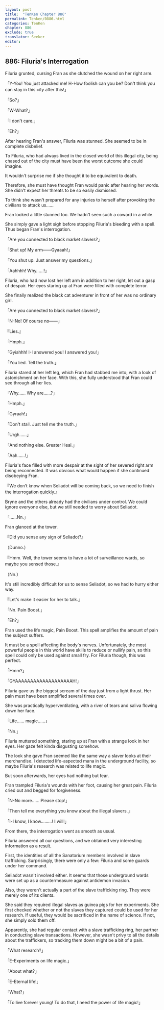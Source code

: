 ```yaml
---
layout: post
title:  "TenKen Chapter 886"
permalink: Tenken/0886.html
categories: TenKen
chapter: 886
exclude: true
translator: Seeker
editor: 
---
```

<h2>886: Filuria's Interrogation</h2>

 Filuria grunted, cursing Fran as she clutched the wound on her right arm.

「Y-You! You just attacked me! H-How foolish can you be? Don't think you can stay in this city after this!」

「So?」

「W-What?」

「I don't care.」

「Eh?」

 After hearing Fran's answer, Filuria was stunned. She seemed to be in complete disbelief.

 To Filuria, who had always lived in the closed world of this illegal city, being chased out of the city must have been the worst outcome she could imagine.

 It wouldn't surprise me if she thought it to be equivalent to death.

 Therefore, she must have thought Fran would panic after hearing her words. She didn't expect her threats to be so easily dismissed.

 To think she wasn't prepared for any injuries to herself after provoking the civilians to attack us……

 Fran looked a little stunned too. We hadn't seen such a coward in a while.

 She simply gave a light sigh before stopping Filuria's bleeding with a spell. Thus began Fran's interrogation.

「Are you connected to black market slavers?」

「Shut up! My arm――Gyaaah!」

「You shut up. Just answer my questions.」

「Aahhhh! Why……!」

 Filuria, who had now lost her left arm in addition to her right, let out a gasp of despair. Her eyes staring up at Fran were filled with complete terror.

 She finally realized the black cat adventurer in front of her was no ordinary girl.

「Are you connected to black market slavers?」

「N-No! Of course no――」

『Lies.』

「Hmph.」

「Gyiahhh! I-I answered you! I answered you!」

「You lied. Tell the truth.」

 Filuria stared at her left leg, which Fran had stabbed me into, with a look of astonishment on her face. With this, she fully understood that Fran could see through all her lies.

「Why…… Why are……?」

「Hmph.」

「Gyraah!」

「Don't stall. Just tell me the truth.」

「Urgh……」

「And nothing else. Greater Heal.」

「Aah……!」

 Filuria's face filled with more despair at the sight of her severed right arm being reconnected. It was obvious what would happen if she continued disobeying Fran.

『We don't know when Seliadot will be coming back, so we need to finish the interrogation quickly.』

 Bryne and the others already had the civilians under control. We could ignore everyone else, but we still needed to worry about Seliadot.

「……Nn.」

 Fran glanced at the tower.

『Did you sense any sign of Seliadot?』

（Dunno.）

『Hmm. Well, the tower seems to have a lot of surveillance wards, so maybe you sensed those.』

（Nn.）

 It's still incredibly difficult for us to sense Seliadot, so we had to hurry either way.

『Let's make it easier for her to talk.』

「Nn. Pain Boost.」

「Eh?」

 Fran used the life magic, Pain Boost. This spell amplifies the amount of pain the subject suffers.

 It must be a spell affecting the body's nerves. Unfortunately, the most powerful people in this world have skills to reduce or nullify pain, so this spell could only be used against small fry. For Filuria though, this was perfect.

「Hmm?」

「GYAAAAAAAAAAAAAAAAAAAH!」

 Filuria gave us the biggest scream of the day just from a light thrust. Her pain must have been amplified several times over.

 She was practically hyperventilating, with a river of tears and saliva flowing down her face.

「Life…… magic……」

「Nn.」

 Filuria muttered something, staring up at Fran with a strange look in her eyes. Her gaze felt kinda disgusting somehow.

 The look she gave Fran seemed like the same way a slaver looks at their merchandise. I detected life-aspected mana in the underground facility, so maybe Filuria's research was related to life magic.

 But soon afterwards, her eyes had nothing but fear.

 Fran trampled Filuria's wounds with her foot, causing her great pain. Filuria cried out and begged for forgiveness.

「N-No more…… Please stop!」

「Then tell me everything you know about the illegal slavers.」

「I-I know, I know………! I will!」

 From there, the interrogation went as smooth as usual.

 Filuria answered all our questions, and we obtained very interesting information as a result.

 First, the identities of all the Sanatorium members involved in slave trafficking. Surprisingly, there were only a few: Filuria and some guards under her command.

 Seliadot wasn't involved either. It seems that those underground wards were set up as a countermeasure against antidemon invasion.

 Also, they weren't actually a part of the slave trafficking ring. They were merely one of its clients.

 She said they required illegal slaves as guinea pigs for her experiments. She first checked whether or not the slaves they captured could be used for her research. If useful, they would be sacrificed in the name of science. If not, she simply sold them off.

 Apparently, she had regular contact with a slave trafficking ring, her partner in conducting slave transactions. However, she wasn't privy to all the details about the traffickers, so tracking them down might be a bit of a pain.

「What research?」

「E-Experiments on life magic.」

「About what?」

「E-Eternal life!」

「What?」

「To live forever young! To do that, I need the power of life magic!」



